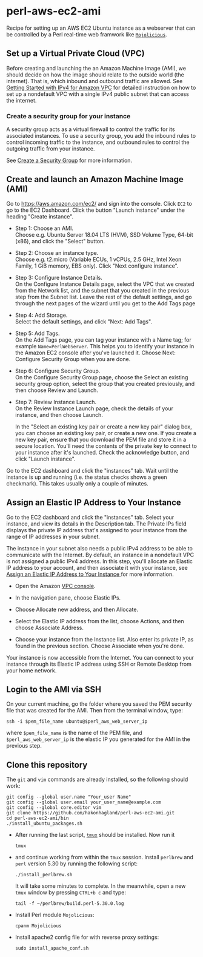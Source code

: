 # perl-aws-ec2-ami

Recipe for setting up an AWS EC2 Ubuntu instance as a webserver that can be
controlled by a Perl real-time web framwork like [`Mojolicious`](https://metacpan.org/pod/Mojolicious). 

## Set up a Virtual Private Cloud (VPC)

Before creating and launching the an Amazon Machine Image (AMI), we
should decide on how the image should relate to the outside world (the
internet). That is,  which inbound and outbound traffic are allowed.
See
[Getting Started with IPv4 for Amazon VPC](https://docs.aws.amazon.com/vpc/latest/userguide/getting-started-ipv4.html) for
detailed instruction on how to set up a nondefault VPC with a single
IPv4 public subnet that can access the internet.

### Create a security group for your instance

A security group acts as a virtual firewall to control the traffic for
its associated instances. To use a security group, you add the inbound
rules to control incoming traffic to the instance, and outbound rules
to control the outgoing traffic from your instance.  

See
[Create a Security Group](https://docs.aws.amazon.com/vpc/latest/userguide/getting-started-ipv4.html#getting-started-create-security-group) for
more information.


## Create and launch an Amazon Machine Image (AMI)
 
Go to https://aws.amazon.com/ec2/ and sign into the console. Click `EC2`
to go to the EC2 Dashboard. Click the button "Launch instance" under
the heading "Create instance".

- Step 1: Choose an AMI.  
Choose e.g. Ubuntu Server 18.04 LTS (HVM), SSD Volume Type, 64-bit (x86), and click the
"Select" button.

- Step 2: Choose an instance type.  
Choose e.g.
t2.micro (Variable ECUs, 1 vCPUs, 2.5 GHz, Intel Xeon Family, 1 GiB memory, EBS only). 
Click "Next configure instance".

- Step 3: Configure Instance Details.  
On the Configure Instance Details page, select the VPC that we 
created from the Network list, and the subnet that you created in the
previous step from the Subnet
list. Leave the rest of the default settings, and go through the next
pages of the wizard until you get to the Add Tags page 

- Step 4: Add Storage.  
Select the default settings, and click "Next: Add Tags".

- Step 5: Add Tags.  
On the Add Tags page, you can tag your instance with a Name tag; for
example `Name=PerlWebServer`. This helps you to identify your instance in
the Amazon EC2 console after you've launched it. Choose Next:
Configure Security Group when you are done. 

- Step 6: Configure Security Group.  
On the Configure Security Group page, choose the Select an existing security group
option, select the group that you created previously, and
then choose Review and Launch. 

- Step 7: Review Instance Launch.  
On the Review Instance Launch page, check the details of your
instance, and then choose Launch. 
  
    In the "Select an existing key pair or create a new key pair" dialog
box, you can choose an existing key pair, or create a new one. If you
create a new key pair, ensure that you download the PEM file and store it
in a secure location. You'll need the contents of the private key to
connect to your instance after it's launched. Check the acknowledge
button, and click "Launch instance".

Go to the EC2 dashboard and click the "instances" tab. Wait until the
instance is up and running (i.e. the status checks shows a green
checkmark). This takes usually only a couple of minutes.

## Assign an Elastic IP Address to Your Instance

Go to the EC2 dashboard and click the "instances" tab. 
Select your instance, and view its details in the Description tab. The
Private IPs field displays the private IP address that's assigned to
your instance from the range of IP addresses in your subnet. 

The instance in your subnet also needs a public IPv4 address
to be able to communicate with the Internet. By default, an instance
in a nondefault VPC is not assigned a public IPv4 address. In this
step, you'll allocate an Elastic IP address to your account, and then
associate it with your instance, see [Assign an Elastic IP Address to Your Instance
](https://docs.aws.amazon.com/vpc/latest/userguide/getting-started-ipv4.html#getting-started-assign-eip) for
more information.

- Open the Amazon [VPC console](https://console.aws.amazon.com/vpc/).

- In the navigation pane, choose Elastic IPs.

- Choose Allocate new address, and then Allocate.

- Select the Elastic IP address from the list, choose Actions, and
  then choose Associate Address. 

- Choose your instance from the Instance list. Also enter its private
  IP, as found in the previous section. Choose Associate when you're done.

Your instance is now accessible from the Internet. You can connect to
your instance through its Elastic IP address using SSH or Remote
Desktop from your home network. 

## Login to the AMI via SSH

On your current machine, go the folder where you saved the PEM
security file that was created for the AMI. Then from the terminal
window, type:

```
ssh -i $pem_file_name ubuntu@$perl_aws_web_server_ip
```

where `$pem_file_name` is the name of the PEM file, and
`$perl_aws_web_server_ip` is the elastic IP you generated for the AMI
in the previous step.

## Clone this repository

The `git` and `vim` commands are already installed, so the following should work:

```
git config --global user.name "Your_user Name"
git config --global user.email your_user_name@example.com
git config --global core.editor vim
git clone https://github.com/hakonhagland/perl-aws-ec2-ami.git
cd perl-aws-ec2-ami/bin
./install_ubuntu_packages.sh
```

- After running the last
   script, [`tmux`](https://github.com/tmux/tmux/wiki) should be
   installed. Now run it   
   ```
   tmux
   ```
- and continue working from within the `tmux` session. Install
`perlbrew` and `perl` version 5.30 by running the following script:   

   ```
   ./install_perlbrew.sh
   ```
   It will take some minutes to complete. In the meanwhile, open a new
   `tmux` window by pressing `CTRL+b c` and type:   
   ```
   tail -f ~/perlbrew/build.perl-5.30.0.log
   ```
- Install Perl module `Mojolicious`:  
    ``` 
    cpanm Mojolicious
   ```

- Install apache2 config file for with reverse proxy settings:  
   ```
   sudo install_apache_conf.sh
   ```
   
